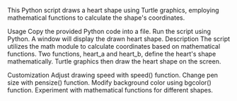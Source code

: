 This Python script draws a heart shape using Turtle graphics, employing mathematical functions to calculate the shape's coordinates.

Usage
Copy the provided Python code into a file.
Run the script using Python.
A window will display the drawn heart shape.
Description
The script utilizes the math module to calculate coordinates based on mathematical functions. Two functions, heart_a and heart_b, define the heart's shape mathematically. Turtle graphics then draw the heart shape on the screen.

Customization
Adjust drawing speed with speed() function.
Change pen size with pensize() function.
Modify background color using bgcolor() function.
Experiment with mathematical functions for different shapes.
